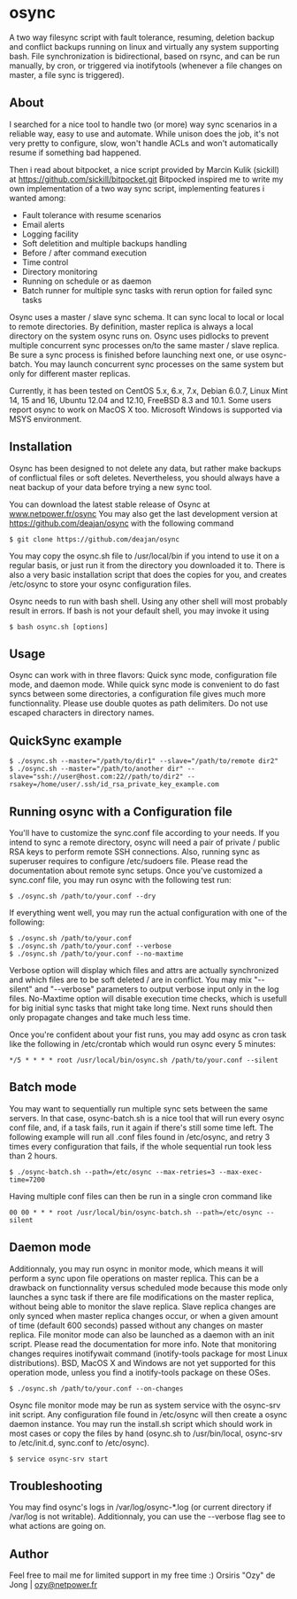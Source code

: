 osync
=====

A two way filesync script with fault tolerance, resuming, deletion backup and conflict backups running on linux and virtually any system supporting bash.
File synchronization is bidirectional, based on rsync, and can be run manually, by cron, or triggered via inotifytools (whenever a file changes on master, a file sync is triggered).

## About

I searched for a nice tool to handle two (or more) way sync scenarios in a reliable way, easy to use and automate.
While unison does the job, it's not very pretty to configure, slow, won't handle ACLs and won't automatically resume if something bad happened.

Then i read about bitpocket, a nice script provided by Marcin Kulik (sickill) at https://github.com/sickill/bitpocket.git
Bitpocked inspired me to write my own implementation of a two way sync script, implementing features i wanted among:
	
- Fault tolerance with resume scenarios
- Email alerts
- Logging facility
- Soft deletition and multiple backups handling
- Before / after command execution
- Time control
- Directory monitoring
- Running on schedule or as daemon
- Batch runner for multiple sync tasks with rerun option for failed sync tasks

Osync uses a master / slave sync schema. It can sync local to local or local to remote directories. By definition, master replica is always a local directory on the system osync runs on.
Osync uses pidlocks to prevent multiple concurrent sync processes on/to the same master / slave replica. Be sure a sync process is finished before launching next one, or use osync-batch.
You may launch concurrent sync processes on the same system but only for different master replicas.

Currently, it has been tested on CentOS 5.x, 6.x, 7.x, Debian 6.0.7, Linux Mint 14, 15 and 16, Ubuntu 12.04 and 12.10, FreeBSD 8.3 and 10.1.
Some users report osync to work on MacOS X too. Microsoft Windows is supported via MSYS environment.

## Installation

Osync has been designed to not delete any data, but rather make backups of conflictual files or soft deletes.
Nevertheless, you should always have a neat backup of your data before trying a new sync tool.

You can download the latest stable release of Osync at www.netpower.fr/osync
You may also get the last development version at https://github.com/deajan/osync with the following command

	$ git clone https://github.com/deajan/osync

You may copy the osync.sh file to /usr/local/bin if you intend to use it on a regular basis, or just run it from the directory you downloaded it to.
There is also a very basic installation script that does the copies for you, and creates /etc/osync to store your osync configuration files.

Osync needs to run with bash shell. Using any other shell will most probably result in errors.
If bash is not your default shell, you may invoke it using

	$ bash osync.sh [options]

## Usage

Osync can work with in three flavors: Quick sync mode, configuration file mode, and daemon mode.
While quick sync mode is convenient to do fast syncs between some directories, a configuration file gives much more functionnality.
Please use double quotes as path delimiters. Do not use escaped characters in directory names.

QuickSync example
-----------------
	$ ./osync.sh --master="/path/to/dir1" --slave="/path/to/remote dir2"
	$ ./osync.sh --master="/path/to/another dir" --slave="ssh://user@host.com:22//path/to/dir2" --rsakey=/home/user/.ssh/id_rsa_private_key_example.com

Running osync with a Configuration file
---------------------------------------
You'll have to customize the sync.conf file according to your needs.
If you intend to sync a remote directory, osync will need a pair of private / public RSA keys to perform remote SSH connections.
Also, running sync as superuser requires to configure /etc/sudoers file.
Please read the documentation about remote sync setups.
Once you've customized a sync.conf file, you may run osync with the following test run:

	$ ./osync.sh /path/to/your.conf --dry

If everything went well, you may run the actual configuration with one of the following:

	$ ./osync.sh /path/to/your.conf
	$ ./osync.sh /path/to/your.conf --verbose
	$ ./osync.sh /path/to/your.conf --no-maxtime

Verbose option will display which files and attrs are actually synchronized and which files are to be soft deleted / are in conflict.
You may mix "--silent" and "--verbose" parameters to output verbose input only in the log files.
No-Maxtime option will disable execution time checks, which is usefull for big initial sync tasks that might take long time. Next runs should then only propagate changes and take much less time.

Once you're confident about your fist runs, you may add osync as cron task like the following in /etc/crontab which would run osync every 5 minutes:

	*/5 * * * * root /usr/local/bin/osync.sh /path/to/your.conf --silent

Batch mode
----------

You may want to sequentially run multiple sync sets between the same servers. In that case, osync-batch.sh is a nice tool that will run every osync conf file, and, if a task fails,
run it again if there's still some time left.
The following example will run all .conf files found in /etc/osync, and retry 3 times every configuration that fails, if the whole sequential run took less than 2 hours.

	$ ./osync-batch.sh --path=/etc/osync --max-retries=3 --max-exec-time=7200

Having multiple conf files can then be run in a single cron command like

	00 00 * * * root /usr/local/bin/osync-batch.sh --path=/etc/osync --silent

Daemon mode
-----------
Additionnaly, you may run osync in monitor mode, which means it will perform a sync upon file operations on master replica.
This can be a drawback on functionnality versus scheduled mode because this mode only launches a sync task if there are file modifications on the master replica, without being able to monitor the slave replica.
Slave replica changes are only synced when master replica changes occur, or when a given amount of time (default 600 seconds) passed without any changes on master replica.
File monitor mode can also be launched as a daemon with an init script. Please read the documentation for more info.
Note that monitoring changes requires inotifywait command (inotify-tools package for most Linux distributions).
BSD, MacOS X and Windows are not yet supported for this operation mode, unless you find a inotify-tools package on these OSes.

	$ ./osync.sh /path/to/your.conf --on-changes

Osync file monitor mode may be run as system service with the osync-srv init script. Any configuration file found in /etc/osync will then create a osync daemon instance.
You may run the install.sh script which should work in most cases or copy the files by hand (osync.sh to /usr/bin/local, osync-srv to /etc/init.d, sync.conf to /etc/osync).

	$ service osync-srv start

Troubleshooting
---------------
You may find osync's logs in /var/log/osync-*.log (or current directory if /var/log is not writable).
Additionnaly, you can use the --verbose flag see to what actions are going on.

## Author

Feel free to mail me for limited support in my free time :)
Orsiris "Ozy" de Jong | ozy@netpower.fr
